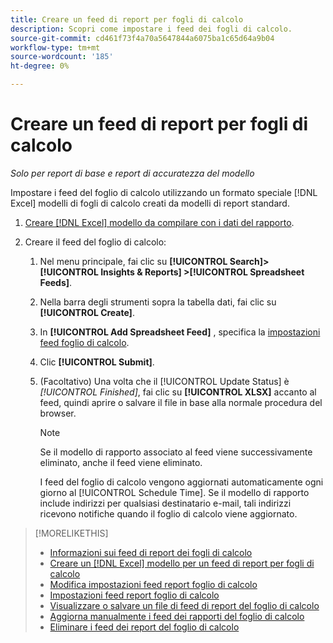 ```yaml
---
title: Creare un feed di report per fogli di calcolo
description: Scopri come impostare i feed dei fogli di calcolo.
source-git-commit: cd461f73f4a70a5647844a6075ba1c65d64a9b04
workflow-type: tm+mt
source-wordcount: '185'
ht-degree: 0%

---
```


# Creare un feed di report per fogli di calcolo

*Solo per report di base e report di accuratezza del modello*

Impostare i feed del foglio di calcolo utilizzando un formato speciale [!DNL Excel] modelli di fogli di calcolo creati da modelli di report standard.

1. [Creare [!DNL Excel] modello da compilare con i dati del rapporto](spreadsheet-feed-create-excel-template.md).

2. Creare il feed del foglio di calcolo:

   1. Nel menu principale, fai clic su **[!UICONTROL Search]> [!UICONTROL Insights & Reports] >[!UICONTROL Spreadsheet Feeds]**.

   1. Nella barra degli strumenti sopra la tabella dati, fai clic su **[!UICONTROL Create]**.

   1. In **[!UICONTROL Add Spreadsheet Feed]** , specifica la [impostazioni feed foglio di calcolo](spreadsheet-feed-settings.md).

   1. Clic **[!UICONTROL Submit]**.

   1. (Facoltativo) Una volta che il [!UICONTROL Update Status] è *[!UICONTROL Finished]*, fai clic su **[!UICONTROL XLSX]** accanto al feed, quindi aprire o salvare il file in base alla normale procedura del browser.

      >[!NOTE]
      >
      >Se il modello di rapporto associato al feed viene successivamente eliminato, anche il feed viene eliminato.

      I feed del foglio di calcolo vengono aggiornati automaticamente ogni giorno al [!UICONTROL Schedule Time]. Se il modello di rapporto include indirizzi per qualsiasi destinatario e-mail, tali indirizzi ricevono notifiche quando il foglio di calcolo viene aggiornato.

>[!MORELIKETHIS]
>
>* [Informazioni sui feed di report dei fogli di calcolo](spreadsheet-feed-about.md)
>* [Creare un [!DNL Excel] modello per un feed di report per fogli di calcolo](spreadsheet-feed-create-excel-template.md)
>* [Modifica impostazioni feed report foglio di calcolo](spreadsheet-feed-edit.md)
>* [Impostazioni feed report foglio di calcolo](spreadsheet-feed-settings.md)
>* [Visualizzare o salvare un file di feed di report del foglio di calcolo](spreadsheet-feed-view-or-save.md)
>* [Aggiorna manualmente i feed dei rapporti del foglio di calcolo](spreadsheet-feed-refresh.md)
>* [Eliminare i feed dei report del foglio di calcolo](spreadsheet-feed-delete.md)

